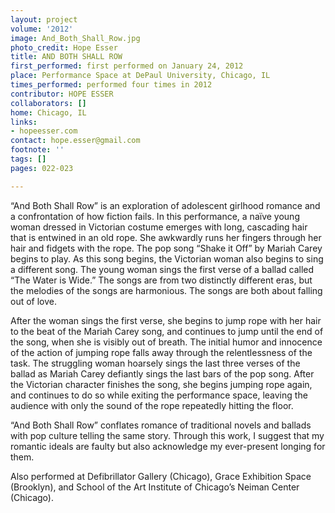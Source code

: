 ```yaml
---
layout: project
volume: '2012'
image: And_Both_Shall_Row.jpg
photo_credit: Hope Esser
title: AND BOTH SHALL ROW
first_performed: first performed on January 24, 2012
place: Performance Space at DePaul University, Chicago, IL
times_performed: performed four times in 2012
contributor: HOPE ESSER
collaborators: []
home: Chicago, IL
links:
- hopeesser.com
contact: hope.esser@gmail.com
footnote: ''
tags: []
pages: 022-023

---
```


“And Both Shall Row” is an exploration of adolescent girlhood romance and a confrontation of how fiction fails. In this performance, a naïve young woman dressed in Victorian costume emerges with long, cascading hair that is entwined in an old rope. She awkwardly runs her fingers through her hair and fidgets with the rope. The pop song “Shake it Off” by Mariah Carey begins to play. As this song begins, the Victorian woman also begins to sing a different song. The young woman sings the first verse of a ballad called “The Water is Wide.” The songs are from two distinctly different eras, but the melodies of the songs are harmonious. The songs are both about falling out of love.

After the woman sings the first verse, she begins to jump rope with her hair to the beat of the Mariah Carey song, and continues to jump until the end of the song, when she is visibly out of breath. The initial humor and innocence of the action of jumping rope falls away through the relentlessness of the task. The struggling woman hoarsely sings the last three verses of the ballad as Mariah Carey defiantly sings the last bars of the pop song. After the Victorian character finishes the song, she begins jumping rope again, and continues to do so while exiting the performance space, leaving the audience with only the sound of the rope repeatedly hitting the floor.

“And Both Shall Row” conflates romance of traditional novels and ballads with pop culture telling the same story. Through this work, I suggest that my romantic ideals are faulty but also acknowledge my ever-present longing for them.

Also performed at Defibrillator Gallery (Chicago), Grace Exhibition Space (Brooklyn), and School of the Art Institute of Chicago’s Neiman Center (Chicago).
